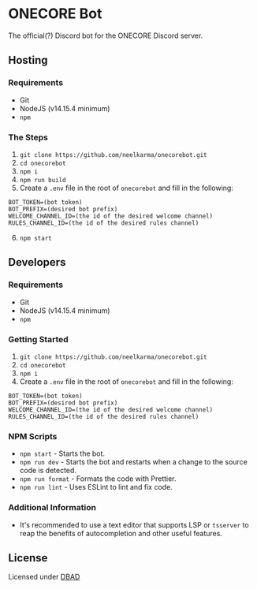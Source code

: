 # ONECORE Bot

The official(?) Discord bot for the ONECORE Discord server.

## Hosting

### Requirements

- Git
- NodeJS (v14.15.4 minimum)
- `npm`

### The Steps

1. `git clone https://github.com/neelkarma/onecorebot.git`
2. `cd onecorebot`
3. `npm i`
4. `npm run build`
5. Create a `.env` file in the root of `onecorebot` and fill in the following:

```
BOT_TOKEN=(bot token)
BOT_PREFIX=(desired bot prefix)
WELCOME_CHANNEL_ID=(the id of the desired welcome channel)
RULES_CHANNEL_ID=(the id of the desired rules channel)
```

6. `npm start`

## Developers

### Requirements

- Git
- NodeJS (v14.15.4 minimum)
- `npm`

### Getting Started

1. `git clone https://github.com/neelkarma/onecorebot.git`
2. `cd onecorebot`
3. `npm i`
4. Create a `.env` file in the root of `onecorebot` and fill in the following:

```
BOT_TOKEN=(bot token)
BOT_PREFIX=(desired bot prefix)
WELCOME_CHANNEL_ID=(the id of the desired welcome channel)
RULES_CHANNEL_ID=(the id of the desired rules channel)
```

### NPM Scripts

- `npm start` - Starts the bot.
- `npm run dev` - Starts the bot and restarts when a change to the source code is detected.
- `npm run format` - Formats the code with Prettier.
- `npm run lint` - Uses ESLint to lint and fix code.

### Additional Information

- It's recommended to use a text editor that supports LSP or `tsserver` to reap the benefits of autocompletion and other useful features.

## License

Licensed under [DBAD](./LICENSE)
